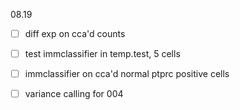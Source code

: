 08.19

- [ ] diff exp on cca'd counts
- [ ] test immclassifier in temp.test,  5 cells
- [ ] immclassifier on cca'd normal ptprc positive cells
- [ ] variance calling for 004

